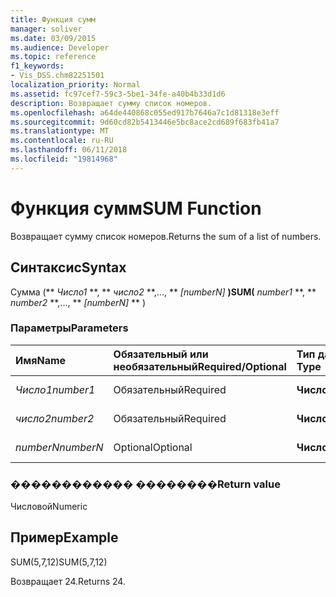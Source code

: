 ```yaml
---
title: Функция сумм
manager: soliver
ms.date: 03/09/2015
ms.audience: Developer
ms.topic: reference
f1_keywords:
- Vis_DSS.chm82251501
localization_priority: Normal
ms.assetid: fc97cef7-59c3-5be1-34fe-a40b4b33d1d6
description: Возвращает сумму список номеров.
ms.openlocfilehash: a64de440868c055ed917b7646a7c1d81318e3eff
ms.sourcegitcommit: 9d60cd82b5413446e5bc8ace2cd689f683fb41a7
ms.translationtype: MT
ms.contentlocale: ru-RU
ms.lasthandoff: 06/11/2018
ms.locfileid: "19814968"
---
```

# <a name="sum-function"></a><span data-ttu-id="dec64-103">Функция сумм</span><span class="sxs-lookup"><span data-stu-id="dec64-103">SUM Function</span></span>

<span data-ttu-id="dec64-104">Возвращает сумму список номеров.</span><span class="sxs-lookup"><span data-stu-id="dec64-104">Returns the sum of a list of numbers.</span></span>
  
## <a name="syntax"></a><span data-ttu-id="dec64-105">Синтаксис</span><span class="sxs-lookup"><span data-stu-id="dec64-105">Syntax</span></span>

<span data-ttu-id="dec64-106">Сумма (** *Число1* **, ** *число2* **,..., ** *[numberN]* **)</span><span class="sxs-lookup"><span data-stu-id="dec64-106">SUM(** *number1* **, ** *number2* **,..., ** *[numberN]* ** )</span></span> 
  
### <a name="parameters"></a><span data-ttu-id="dec64-107">Параметры</span><span class="sxs-lookup"><span data-stu-id="dec64-107">Parameters</span></span>

|<span data-ttu-id="dec64-108">**Имя**</span><span class="sxs-lookup"><span data-stu-id="dec64-108">**Name**</span></span>|<span data-ttu-id="dec64-109">**Обязательный или необязательный**</span><span class="sxs-lookup"><span data-stu-id="dec64-109">**Required/Optional**</span></span>|<span data-ttu-id="dec64-110">**Тип данных**</span><span class="sxs-lookup"><span data-stu-id="dec64-110">**Data Type**</span></span>|<span data-ttu-id="dec64-111">**Описание**</span><span class="sxs-lookup"><span data-stu-id="dec64-111">**Description**</span></span>|
|:-----|:-----|:-----|:-----|
| <span data-ttu-id="dec64-112">_Число1_</span><span class="sxs-lookup"><span data-stu-id="dec64-112">_number1_</span></span> <br/> |<span data-ttu-id="dec64-113">Обязательный</span><span class="sxs-lookup"><span data-stu-id="dec64-113">Required</span></span>  <br/> |<span data-ttu-id="dec64-114">**Числовой**</span><span class="sxs-lookup"><span data-stu-id="dec64-114">**Numeric**</span></span> <br/> |<span data-ttu-id="dec64-115">Первый номер.</span><span class="sxs-lookup"><span data-stu-id="dec64-115">The first number.</span></span>  <br/> |
| <span data-ttu-id="dec64-116">_число2_</span><span class="sxs-lookup"><span data-stu-id="dec64-116">_number2_</span></span> <br/> |<span data-ttu-id="dec64-117">Обязательный</span><span class="sxs-lookup"><span data-stu-id="dec64-117">Required</span></span>  <br/> |<span data-ttu-id="dec64-118">**Числовой**</span><span class="sxs-lookup"><span data-stu-id="dec64-118">**Numeric**</span></span> <br/> |<span data-ttu-id="dec64-119">Второй номер.</span><span class="sxs-lookup"><span data-stu-id="dec64-119">The second number.</span></span>  <br/> |
| <span data-ttu-id="dec64-120">_numberN_</span><span class="sxs-lookup"><span data-stu-id="dec64-120">_numberN_</span></span> <br/> |<span data-ttu-id="dec64-121">Optional</span><span class="sxs-lookup"><span data-stu-id="dec64-121">Optional</span></span>  <br/> |<span data-ttu-id="dec64-122">**Числовой**</span><span class="sxs-lookup"><span data-stu-id="dec64-122">**Numeric**</span></span> <br/> |<span data-ttu-id="dec64-123">N-й номер.</span><span class="sxs-lookup"><span data-stu-id="dec64-123">The nth number.</span></span>  <br/> |
   
### <a name="return-value"></a><span data-ttu-id="dec64-124">������������ ��������</span><span class="sxs-lookup"><span data-stu-id="dec64-124">Return value</span></span>

<span data-ttu-id="dec64-125">Числовой</span><span class="sxs-lookup"><span data-stu-id="dec64-125">Numeric</span></span>
  
## <a name="example"></a><span data-ttu-id="dec64-126">Пример</span><span class="sxs-lookup"><span data-stu-id="dec64-126">Example</span></span>

<span data-ttu-id="dec64-127">SUM(5,7,12)</span><span class="sxs-lookup"><span data-stu-id="dec64-127">SUM(5,7,12)</span></span>
  
<span data-ttu-id="dec64-128">Возвращает 24.</span><span class="sxs-lookup"><span data-stu-id="dec64-128">Returns 24.</span></span>
  

